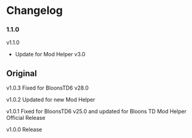 # Changelog

### 1.1.0

v1.1.0

- Update for Mod Helper v3.0

## Original

v1.0.3 Fixed for BloonsTD6 v28.0

v1.0.2 Updated for new Mod Helper

v1.0.1 Fixed for BloonsTD6 v25.0 and updated for Bloons TD Mod Helper Official Release

v1.0.0 Release
